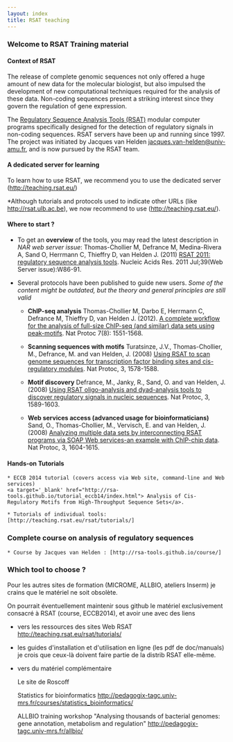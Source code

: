 ```yaml
---
layout: index
title: RSAT teaching
---
```


### Welcome to RSAT Training material

#### Context of RSAT
The release of complete genomic sequences not only offered a huge
amount of new data for the molecular biologist, but also impulsed the
development of new computational techniques required for the analysis
of these data.
Non-coding sequences present a striking interest since they govern the regulation of gene
expression.

The [Regulatory Sequence Analysis Tools (RSAT)](http://rsat.eu) modular computer programs specifically designed for the detection of regulatory signals in non-coding sequences.
RSAT servers have been up and running since 1997. The project was initiated by Jacques van Helden <jacques.van-helden@univ-amu.fr>, and is now pursued by the RSAT team. 

#### A dedicated server for learning

To learn how to use RSAT, we recommend you to use the dedicated server (http://teaching.rsat.eu/)

*Although tutorials and protocols used to indicate other URLs (like http://rsat.ulb.ac.be), we now recommend to use (http://teaching.rsat.eu/).

#### Where to start ?

* To get an **overview** of the tools, you may read the latest description in *NAR web server issue*: 
Thomas-Chollier M, Defrance M, Medina-Rivera A, Sand O, Herrmann C, Thieffry D, van Helden J. (2011) 
<a href="http://nar.oxfordjournals.org/content/39/suppl_2/W86.long" target="_blank">RSAT 2011: regulatory sequence analysis tools</a>. Nucleic Acids Res. 2011 Jul;39(Web Server issue):W86-91.

* Several protocols have been published to guide new users. *Some of the content might be outdated, but the theory and general principles are still valid*

	* **ChIP-seq analysis** Thomas-Chollier M, Darbo E, Herrmann C, Defrance M, Thieffry D, van Helden J. (2012). <a target='_blank' href='http://www.ncbi.nlm.nih.gov/pubmed/22836136'>A complete workflow for the analysis
    of full-size ChIP-seq (and similar) data sets using peak-motifs</a>. Nat Protoc 7(8): 1551-1568. 

	* **Scanning sequences with motifs** Turatsinze, J.V., Thomas-Chollier, M., Defrance, M. and van Helden, J. (2008) <a target='_blank' href='http://www.ncbi.nlm.nih.gov/pubmed/18802439'>Using RSAT to scan genome sequences for transcription factor binding sites and cis-regulatory modules</a>. 
	Nat Protoc, 3, 1578-1588.</a>

	* **Motif discovery** Defrance, M., Janky, R., Sand, O. and van Helden, J. (2008)
<a target='_blank' href='http://www.ncbi.nlm.nih.gov/pubmed/18802440'>Using RSAT oligo-analysis and dyad-analysis tools to discover
regulatory signals in nucleic sequences</a>. Nat Protoc, 3,
1589-1603. 

	* **Web services access (advanced usage for bioinformaticians)** Sand, O., Thomas-Chollier, M., Vervisch, E. and van Helden,
J. (2008) <a
target='_blank' href='http://www.ncbi.nlm.nih.gov/pubmed/18802441'>Analyzing multiple data sets by interconnecting RSAT
programs via SOAP Web services-an example with ChIP-chip data</a>. Nat
Protoc, 3,
1604-1615.

#### Hands-on Tutorials
	* ECCB 2014 tutorial (covers access via Web site, command-line and Web services) 
	<a target='_blank' href="http://rsa-tools.github.io/tutorial_eccb14/index.html"> Analysis of Cis-Regulatory Motifs from High-Throughput Sequence Sets</a>.
	
	* Tutorials of individual tools: [http://teaching.rsat.eu/rsat/tutorials/]

### Complete course on analysis of regulatory sequences
	* Course by Jacques van Helden : [http://rsa-tools.github.io/course/]

### Which tool to choose ?




Pour les autres sites de formation (MICROME, ALLBIO, ateliers Inserm) je crains que le matériel ne soit obsolète.

On pourrait éventuellement maintenir sous github le matériel exclusivement consacré à RSAT (course, ECCB2014), et avoir une avec des liens 

- vers les ressources des sites Web RSAT
	http://teaching.rsat.eu/rsat/tutorials/

- les guides d'installation et d'utilisation en ligne (les pdf de doc/manuals)
	je crois que ceux-là doivent faire partie de la distrib RSAT elle-même.

- vers du matériel complémentaire

	Le site de Roscoff

	Statistics for bioinformatics
		http://pedagogix-tagc.univ-mrs.fr/courses/statistics_bioinformatics/
 
	ALLBIO training workshop "Analysing thousands of bacterial genomes: gene annotation, metabolism and regulation"
		http://pedagogix-tagc.univ-mrs.fr/allbio/